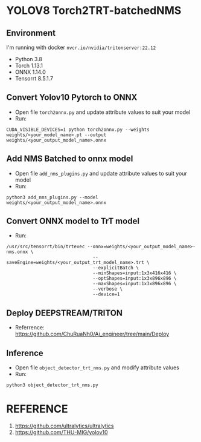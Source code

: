 # **YOLOV8 Torch2TRT-batchedNMS**

## Environment

I'm running with docker `nvcr.io/nvidia/tritonserver:22.12`

- Python 3.8
- Torch 1.13.1
- ONNX 1.14.0
- Tensorrt 8.5.1.7

## Convert Yolov10 Pytorch to ONNX
- Open file ```torch2onnx.py``` and update attribute values to suit your model
- Run: 
```Shell
CUDA_VISIBLE_DEVICES=1 python torch2onnx.py --weights weights/<your_model_name>.pt --output weights/<your_output_model_name>.onnx
```
## Add NMS Batched to onnx model
- Open file ```add_nms_plugins.py``` and update attribute values to suit your model
- Run:
```Shell
python3 add_nms_plugins.py --model weights/<your_output_model_name>.onnx
```
## Convert ONNX model to TrT model
- Run:
```Shell
/usr/src/tensorrt/bin/trtexec --onnx=weights/<your_output_model_name>-nms.onnx \
                                --saveEngine=weights/<your_output_trt_model_name>.trt \
                                --explicitBatch \
                                --minShapes=input:1x3x416x416 \
                                --optShapes=input:1x3x896x896 \
                                --maxShapes=input:1x3x896x896 \
                                --verbose \
                                --device=1
```

## Deploy DEEPSTREAM/TRITON
- Referrence: https://github.com/ChuRuaNh0/Ai_engineer/tree/main/Deploy


## Inference
- Open file ```object_detector_trt_nms.py``` and modify attribute values
- Run: 
```Shell
python3 object_detector_trt_nms.py
```

# REFERENCE
1. https://github.com/ultralytics/ultralytics
2. https://github.com/THU-MIG/yolov10
